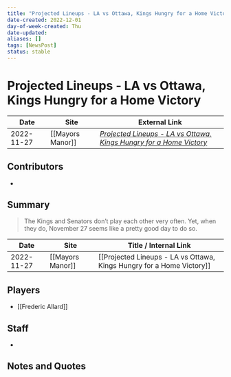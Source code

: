 ```yaml
---
title: "Projected Lineups - LA vs Ottawa, Kings Hungry for a Home Victory"
date-created: 2022-12-01
day-of-week-created: Thu
date-updated: 
aliases: []
tags: [NewsPost]
status: stable
---
```


# Projected Lineups - LA vs Ottawa, Kings Hungry for a Home Victory

| Date       | Site             | External Link                                                                                                                                                          |
| ---------- | ---------------- | ---------------------------------------------------------------------------------------------------------------------------------------------------------------------- |
| 2022-11-27 | [[Mayors Manor]] | [*Projected Lineups - LA vs Ottawa, Kings Hungry for a Home Victory*](https://mayorsmanor.com/2022/11/projected-lineups-la-vs-ottawa-kings-hungry-for-a-home-victory/) |

## Contributors
- 

## Summary
> The Kings and Senators don’t play each other very often. Yet, when they do, November 27 seems like a pretty good day to do so.

| Date       | Site             | Title / Internal Link                                                 |
| ---------- | ---------------- | --------------------------------------------------------------------- |
| 2022-11-27 | [[Mayors Manor]] | [[Projected Lineups - LA vs Ottawa, Kings Hungry for a Home Victory]] |

## Players
- [[Frederic Allard]]

## Staff
- 

## Notes and Quotes
> 

